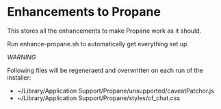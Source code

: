 # Enhancements to Propane

This stores all the enhancements to make Propane work as it should.

Run enhance-propane.sh to automatically get everything set up.

*WARNING*

Following files will be regeneraetd and overwritten on each run of the installer:

* ~/Library/Application Support/Propane/unsupported/caveatPatchor.js
* ~/Library/Application Support/Propane/styles/cf_chat.css